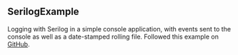 ## SerilogExample
Logging with Serilog in a simple console application, with events sent to the console as well as a date-stamped rolling file. Followed this example on [GitHub](https://github.com/serilog/serilog/wiki/Getting-Started).
